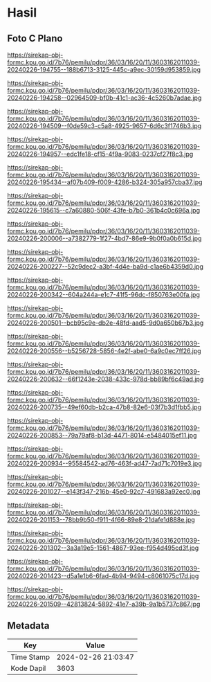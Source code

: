 # Hasil

## Foto C Plano

https://sirekap-obj-formc.kpu.go.id/7b76/pemilu/pdpr/36/03/16/20/11/3603162011039-20240226-194755--188b6713-3125-445c-a9ec-30159d953859.jpg

https://sirekap-obj-formc.kpu.go.id/7b76/pemilu/pdpr/36/03/16/20/11/3603162011039-20240226-194258--02964509-bf0b-41c1-ac36-4c5260b7adae.jpg

https://sirekap-obj-formc.kpu.go.id/7b76/pemilu/pdpr/36/03/16/20/11/3603162011039-20240226-194509--f0de59c3-c5a8-4925-9657-6d6c3f1746b3.jpg

https://sirekap-obj-formc.kpu.go.id/7b76/pemilu/pdpr/36/03/16/20/11/3603162011039-20240226-194957--edc1fe18-cf15-4f9a-9083-0237cf27f8c3.jpg

https://sirekap-obj-formc.kpu.go.id/7b76/pemilu/pdpr/36/03/16/20/11/3603162011039-20240226-195434--af07b409-f009-4286-b324-305a957cba37.jpg

https://sirekap-obj-formc.kpu.go.id/7b76/pemilu/pdpr/36/03/16/20/11/3603162011039-20240226-195615--c7a60880-506f-43fe-b7b0-361b4c0c696a.jpg

https://sirekap-obj-formc.kpu.go.id/7b76/pemilu/pdpr/36/03/16/20/11/3603162011039-20240226-200006--a7382779-1f27-4bd7-86e9-9b0f0a0b615d.jpg

https://sirekap-obj-formc.kpu.go.id/7b76/pemilu/pdpr/36/03/16/20/11/3603162011039-20240226-200227--52c9dec2-a3bf-4d4e-ba9d-c1ae6b4359d0.jpg

https://sirekap-obj-formc.kpu.go.id/7b76/pemilu/pdpr/36/03/16/20/11/3603162011039-20240226-200342--604a244a-e1c7-41f5-96dc-f850763e00fa.jpg

https://sirekap-obj-formc.kpu.go.id/7b76/pemilu/pdpr/36/03/16/20/11/3603162011039-20240226-200501--bcb95c9e-db2e-48fd-aad5-9d0a650b67b3.jpg

https://sirekap-obj-formc.kpu.go.id/7b76/pemilu/pdpr/36/03/16/20/11/3603162011039-20240226-200556--b5256728-5856-4e2f-abe0-6a9c0ec7ff26.jpg

https://sirekap-obj-formc.kpu.go.id/7b76/pemilu/pdpr/36/03/16/20/11/3603162011039-20240226-200632--66f1243e-2038-433c-978d-bb89bf6c49ad.jpg

https://sirekap-obj-formc.kpu.go.id/7b76/pemilu/pdpr/36/03/16/20/11/3603162011039-20240226-200735--49ef60db-b2ca-47b8-82e6-03f7b3d1fbb5.jpg

https://sirekap-obj-formc.kpu.go.id/7b76/pemilu/pdpr/36/03/16/20/11/3603162011039-20240226-200853--79a79af8-b13d-4471-8014-e5484015ef11.jpg

https://sirekap-obj-formc.kpu.go.id/7b76/pemilu/pdpr/36/03/16/20/11/3603162011039-20240226-200934--95584542-ad76-463f-ad47-7ad71c7019e3.jpg

https://sirekap-obj-formc.kpu.go.id/7b76/pemilu/pdpr/36/03/16/20/11/3603162011039-20240226-201027--e143f347-216b-45e0-92c7-491683a92ec0.jpg

https://sirekap-obj-formc.kpu.go.id/7b76/pemilu/pdpr/36/03/16/20/11/3603162011039-20240226-201153--78bb9b50-f911-4f66-89e8-21dafe1d888e.jpg

https://sirekap-obj-formc.kpu.go.id/7b76/pemilu/pdpr/36/03/16/20/11/3603162011039-20240226-201302--3a3a19e5-1561-4867-93ee-f954d495cd3f.jpg

https://sirekap-obj-formc.kpu.go.id/7b76/pemilu/pdpr/36/03/16/20/11/3603162011039-20240226-201423--d5a1e1b6-6fad-4b94-9494-c8061075c17d.jpg

https://sirekap-obj-formc.kpu.go.id/7b76/pemilu/pdpr/36/03/16/20/11/3603162011039-20240226-201509--42813824-5892-41e7-a39b-9a1b5737c867.jpg


## Metadata

| Key        | Value               |
| ---------- | ------------------- |
| Time Stamp | 2024-02-26 21:03:47 |
| Kode Dapil | 3603                |



